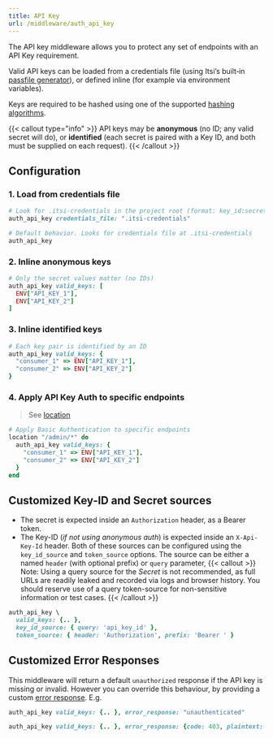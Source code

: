 ```yaml
---
title: API Key
url: /middleware/auth_api_key
---
```

The API key middleware allows you to protect any set of endpoints with an API Key requirement.

Valid API keys can be loaded from a credentials file (using Itsi’s built‑in [passfile generator](/utilities/passfile_generator)), or defined inline (for example via environment variables).

Keys are required to be hashed using one of the supported [hashing algorithms](/utilities/passfile_generator/#supported-hashing-algorithms).

{{< callout type="info" >}}
API keys may be **anonymous** (no ID; any valid secret will do), or **identified** (each secret is paired with a Key ID, and both must be supplied on each request).
{{< /callout >}}

## Configuration

### 1. Load from credentials file

```ruby {filename=Itsi.rb}
# Look for .itsi-credentials in the project root (format: key_id:secret per line)
auth_api_key credentials_file: ".itsi-credentials"

# Default behavior. Looks for credentials file at .itsi-credentials
auth_api_key

```

### 2. Inline anonymous keys

```ruby {filename=Itsi.rb}
# Only the secret values matter (no IDs)
auth_api_key valid_keys: [
  ENV["API_KEY_1"],
  ENV["API_KEY_2"]
]
```

### 3. Inline identified keys

```ruby {filename=Itsi.rb}
# Each key pair is identified by an ID
auth_api_key valid_keys: {
  "consumer_1" => ENV["API_KEY_1"],
  "consumer_2" => ENV["API_KEY_2"]
}
```

### 4. Apply API Key Auth to specific endpoints

> See [location](/middleware/location)

```ruby {filename=Itsi.rb}
# Apply Basic Authentication to specific endpoints
location "/admin/*" do
  auth_api_key valid_keys: {
    "consumer_1" => ENV["API_KEY_1"],
    "consumer_2" => ENV["API_KEY_2"]
  }
end
```


## Customized Key-ID and Secret sources
* The secret is expected inside an `Authorization` header, as a Bearer token.
* The Key-ID (*if not using anonymous auth*) is expected inside an `X-Api-Key-Id` header.
Both of these sources can be configured using the `key_id_source` and  `token_source` options.
The source can be either a named `header` (with optional prefix) or `query` parameter,
{{< callout >}}
Note: Using a query source for the *Secret* is not recommended, as full URLs are readily leaked and recorded via logs and browser history. You should reserve use of a query token-source for non-sensitive information or test cases.
{{< /callout >}}

```ruby {filename=Itsi.rb}
auth_api_key \
  valid_keys: {.. },
  key_id_source: { query: 'api_key_id' },
  token_source: { header: 'Authorization', prefix: 'Bearer ' }
```

## Customized Error Responses
This middleware will return a default `unauthorized` response if the API key is missing or invalid.
However you can override this behaviour, by providing a custom [error response](/middleware/error_response).
E.g.
```ruby {filename=Itsi.rb}
auth_api_key valid_keys: {.. }, error_response: "unauthenticated"
```

```ruby {filename=Itsi.rb}
auth_api_key valid_keys: {.. }, error_response: {code: 403, plaintext: {inline: "unauthenticated"} , default: 'plaintext'}

```
